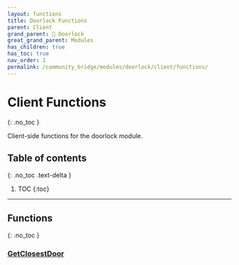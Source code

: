 ```yaml
---
layout: functions
title: Doorlock Functions
parent: Client
grand_parent: 🚪 Doorlock
great_grand_parent: Modules
has_children: true
has_toc: true
nav_order: 1
permalink: /community_bridge/modules/doorlock/client/functions/
---
```


# Client Functions
{: .no_toc }

Client-side functions for the doorlock module.

## Table of contents
{: .no_toc .text-delta }

1. TOC
{:toc}

---
## Functions
{: .no_toc }


### [GetClosestDoor](GetClosestDoor)



